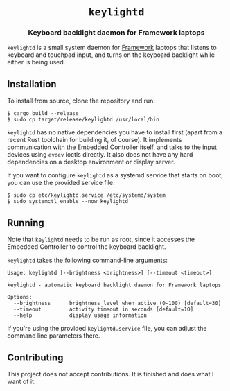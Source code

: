 <div align="center">

# `keylightd`

### Keyboard backlight daemon for Framework laptops

</div>

`keylightd` is a small system daemon for [Framework] laptops that listens to keyboard and touchpad input, and turns on the keyboard backlight while either is being used.

[Framework]: https://frame.work/

## Installation

To install from source, clone the repository and run:

```shell
$ cargo build --release
$ sudo cp target/release/keylightd /usr/local/bin
```

`keylightd` has no native dependencies you have to install first (apart from a recent Rust toolchain for building it, of course).
It implements communication with the Embedded Controller itself, and talks to the input devices using `evdev` ioctls directly.
It also does not have any hard dependencies on a desktop environment or display server.

If you want to configure `keylightd` as a systemd service that starts on boot, you can use the provided service file:

```shell
$ sudo cp etc/keylightd.service /etc/systemd/system
$ sudo systemctl enable --now keylightd
```

## Running

Note that `keylightd` needs to be run as root, since it accesses the Embedded Controller to control the keyboard backlight.

`keylightd` takes the following command-line arguments:

```
Usage: keylightd [--brightness <brightness>] [--timeout <timeout>]

keylightd - automatic keyboard backlight daemon for Framework laptops

Options:
  --brightness      brightness level when active (0-100) [default=30]
  --timeout         activity timeout in seconds [default=10]
  --help            display usage information
```

If you're using the provided `keylightd.service` file, you can adjust the command line parameters there.

## Contributing

This project does not accept contributions. It is finished and does what I want of it.
